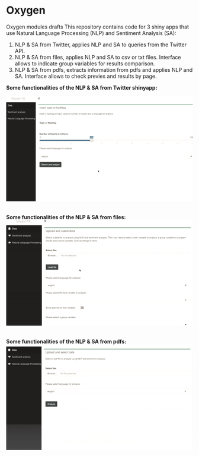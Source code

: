 # Oxygen
Oxygen modules drafts
This repository contains code for 3 shiny apps that use Natural Language Processing (NLP) and Sentiment Analysis (SA):

1. NLP & SA from Twitter, applies NLP and SA to queries from the Twitter API.
2. NLP & SA from files, applies NLP and SA to csv or txt files. Interface allows to indicate group variables for results comparison.
3. NLP & SA from pdfs, extracts information from pdfs and applies NLP and SA. Interface allows to check previes and results by page.

**Some functionalities of the NLP & SA from Twitter shinyapp:**
<br>

![](https://github.com/juancizurietaj/Oxygen/blob/master/Images/Twitter_NLP_SA.gif)
<br>
<br>

**Some functionalities of the NLP & SA from files:**
<br>
![](https://github.com/juancizurietaj/Oxygen/blob/master/Images/Files_NLP_SA.gif)
<br>
<br>

**Some functionalities of the NLP & SA from pdfs:**
<br>
![](https://github.com/juancizurietaj/Oxygen/blob/master/Images/PDF_NLP_SA.gif)
<br>
<br>
